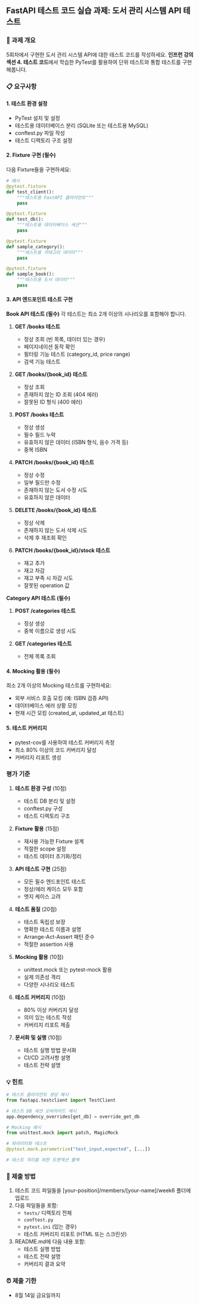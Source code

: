 ## FastAPI 테스트 코드 실습 과제: 도서 관리 시스템 API 테스트

### 📌 과제 개요

5회차에서 구현한 도서 관리 시스템 API에 대한 테스트 코드를 작성하세요. **인프런 강의 섹션 4. 테스트 코드**에서 학습한 PyTest를 활용하여 단위 테스트와 통합 테스트를 구현해봅니다.

### 📋 요구사항

#### 1. 테스트 환경 설정

- PyTest 설치 및 설정
- 테스트용 데이터베이스 분리 (SQLite 또는 테스트용 MySQL)
- conftest.py 파일 작성
- 테스트 디렉토리 구조 설정

#### 2. Fixture 구현 (필수)

다음 Fixture들을 구현하세요:

```python
# 예시
@pytest.fixture
def test_client():
    """테스트용 FastAPI 클라이언트"""
    pass

@pytest.fixture
def test_db():
    """테스트용 데이터베이스 세션"""
    pass

@pytest.fixture
def sample_category():
    """테스트용 카테고리 데이터"""
    pass

@pytest.fixture
def sample_book():
    """테스트용 도서 데이터"""
    pass
```

#### 3. API 엔드포인트 테스트 구현

**Book API 테스트 (필수)** 각 테스트는 최소 2개 이상의 시나리오를 포함해야 합니다.

1. **GET /books 테스트**
    
    - 정상 조회 (빈 목록, 데이터 있는 경우)
    - 페이지네이션 동작 확인
    - 필터링 기능 테스트 (category_id, price range)
    - 검색 기능 테스트
2. **GET /books/{book_id} 테스트**
    
    - 정상 조회
    - 존재하지 않는 ID 조회 (404 에러)
    - 잘못된 ID 형식 (400 에러)
3. **POST /books 테스트**
    
    - 정상 생성
    - 필수 필드 누락
    - 유효하지 않은 데이터 (ISBN 형식, 음수 가격 등)
    - 중복 ISBN
4. **PATCH /books/{book_id} 테스트**
    
    - 정상 수정
    - 일부 필드만 수정
    - 존재하지 않는 도서 수정 시도
    - 유효하지 않은 데이터
5. **DELETE /books/{book_id} 테스트**
    
    - 정상 삭제
    - 존재하지 않는 도서 삭제 시도
    - 삭제 후 재조회 확인
6. **PATCH /books/{book_id}/stock 테스트**
    
    - 재고 추가
    - 재고 차감
    - 재고 부족 시 차감 시도
    - 잘못된 operation 값

**Category API 테스트 (필수)**

1. **POST /categories 테스트**
    
    - 정상 생성
    - 중복 이름으로 생성 시도
2. **GET /categories 테스트**
    
    - 전체 목록 조회

#### 4. Mocking 활용 (필수)

최소 2개 이상의 Mocking 테스트를 구현하세요:

- 외부 서비스 호출 모킹 (예: ISBN 검증 API)
- 데이터베이스 에러 상황 모킹
- 현재 시간 모킹 (created_at, updated_at 테스트)

#### 5. 테스트 커버리지

- pytest-cov를 사용하여 테스트 커버리지 측정
- 최소 80% 이상의 코드 커버리지 달성
- 커버리지 리포트 생성

### 평가 기준

1. **테스트 환경 구성** (10점)
    
    - 테스트 DB 분리 및 설정
    - conftest.py 구성
    - 테스트 디렉토리 구조
2. **Fixture 활용** (15점)
    
    - 재사용 가능한 Fixture 설계
    - 적절한 scope 설정
    - 테스트 데이터 초기화/정리
3. **API 테스트 구현** (25점)
    
    - 모든 필수 엔드포인트 테스트
    - 정상/에러 케이스 모두 포함
    - 엣지 케이스 고려
4. **테스트 품질** (20점)
    
    - 테스트 독립성 보장
    - 명확한 테스트 이름과 설명
    - Arrange-Act-Assert 패턴 준수
    - 적절한 assertion 사용
5. **Mocking 활용** (10점)
    
    - unittest.mock 또는 pytest-mock 활용
    - 실제 의존성 격리
    - 다양한 시나리오 테스트
6. **테스트 커버리지** (10점)
    
    - 80% 이상 커버리지 달성
    - 의미 있는 테스트 작성
    - 커버리지 리포트 제출
7. **문서화 및 실행** (10점)
    
    - 테스트 실행 방법 문서화
    - CI/CD 고려사항 설명
    - 테스트 전략 설명

### 💡 힌트

```python
# 테스트 클라이언트 생성 예시
from fastapi.testclient import TestClient

# 테스트 DB 세션 오버라이드 예시
app.dependency_overrides[get_db] = override_get_db

# Mocking 예시
from unittest.mock import patch, MagicMock

# 파라미터화 테스트
@pytest.mark.parametrize("test_input,expected", [...])

# 테스트 격리를 위한 트랜잭션 롤백
```

### 📁 제출 방법

1. 테스트 코드 파일들을 [your-position]/members/[your-name]/week6 폴더에 업로드
2. 다음 파일들을 포함:
    - `tests/` 디렉토리 전체
    - `conftest.py`
    - `pytest.ini` (있는 경우)
    - 테스트 커버리지 리포트 (HTML 또는 스크린샷)
3. README.md에 다음 내용 포함:
    - 테스트 실행 방법
    - 테스트 전략 설명
    - 커버리지 결과 요약

### ⏰ 제출 기한

- 8월 14일 금요일까지
